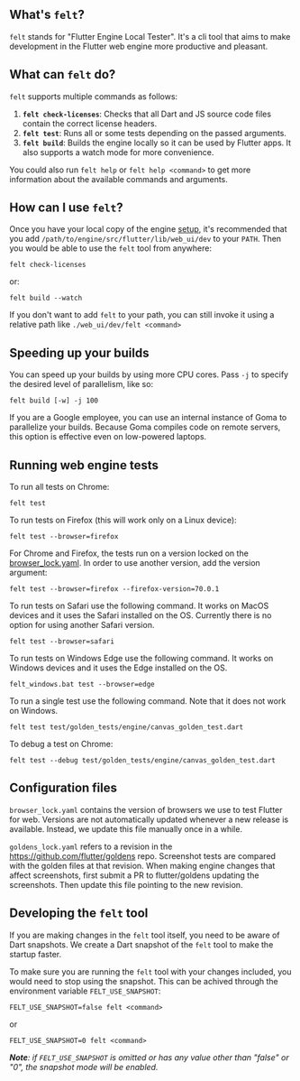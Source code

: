 ## What's `felt`?
`felt` stands for "Flutter Engine Local Tester". It's a cli tool that aims to make development in the Flutter web engine more productive and pleasant.

## What can `felt` do?
`felt` supports multiple commands as follows:

1. **`felt check-licenses`**: Checks that all Dart and JS source code files contain the correct license headers.
2. **`felt test`**: Runs all or some tests depending on the passed arguments.
3. **`felt build`**: Builds the engine locally so it can be used by Flutter apps. It also supports a watch mode for more convenience.

You could also run `felt help` or `felt help <command>` to get more information about the available commands and arguments.

## How can I use `felt`?
Once you have your local copy of the engine [setup](https://github.com/flutter/flutter/wiki/Setting-up-the-Engine-development-environment), it's recommended that you add `/path/to/engine/src/flutter/lib/web_ui/dev` to your `PATH`.
Then you would be able to use the `felt` tool from anywhere:
```
felt check-licenses
```
or:
```
felt build --watch
```

If you don't want to add `felt` to your path, you can still invoke it using a relative path like `./web_ui/dev/felt <command>`

## Speeding up your builds
You can speed up your builds by using more CPU cores. Pass `-j` to specify the desired level of parallelism, like so:
```
felt build [-w] -j 100
```
If you are a Google employee, you can use an internal instance of Goma to parallelize your builds. Because Goma compiles code on remote servers, this option is effective even on low-powered laptops.



## Running web engine tests
To run all tests on Chrome:

```
felt test
```

To run tests on Firefox (this will work only on a Linux device):

```
felt test --browser=firefox
```

For Chrome and Firefox, the tests run on a version locked on the [browser_lock.yaml](https://github.com/flutter/engine/blob/master/lib/web_ui/dev/browser_lock.yaml). In order to use another version, add the version argument:

```
felt test --browser=firefox --firefox-version=70.0.1
```

To run tests on Safari use the following command. It works on MacOS devices and it uses the Safari installed on the OS. Currently there is no option for using another Safari version.

```
felt test --browser=safari
```

To run tests on Windows Edge use the following command. It works on Windows devices and it uses the Edge installed on the OS.

```
felt_windows.bat test --browser=edge
```

To run a single test use the following command. Note that it does not work on Windows.

```
felt test test/golden_tests/engine/canvas_golden_test.dart
```

To debug a test on Chrome:
```
felt test --debug test/golden_tests/engine/canvas_golden_test.dart
```

## Configuration files

`browser_lock.yaml` contains the version of browsers we use to test Flutter for
web. Versions are not automatically updated whenever a new release is available.
Instead, we update this file manually once in a while.

`goldens_lock.yaml` refers to a revision in the https://github.com/flutter/goldens
repo. Screenshot tests are compared with the golden files at that revision.
When making engine changes that affect screenshots, first submit a PR to
flutter/goldens updating the screenshots. Then update this file pointing to
the new revision.

## Developing the `felt` tool
If you are making changes in the `felt` tool itself, you need to be aware of Dart snapshots. We create a Dart snapshot of the `felt` tool to make the startup faster.

To make sure you are running the `felt` tool with your changes included, you would need to stop using the snapshot. This can be achived through the environment variable `FELT_USE_SNAPSHOT`:

```
FELT_USE_SNAPSHOT=false felt <command>
```
or
```
FELT_USE_SNAPSHOT=0 felt <command>
```

_**Note**: if `FELT_USE_SNAPSHOT` is omitted or has any value other than "false" or "0", the snapshot mode will be enabled._
